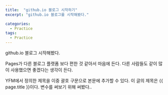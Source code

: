 ```yaml
---
title:  "github.io 블로그 시작하기"
excerpt: "github.io 블로그를 시작해봤다."

categories:
  - Practice
tags:
  - Practice
---
```


github.io 블로그 시작해봤다.

Pages가 다른 블로그 플랫폼 보다 편한 것 같아서 마음에 든다.
다른 사람들도 같이 많이 사용했으면 좋겠다는 생각이 든다.

YFM에서 정의한 제목을 이중 괄호 구문으로 본문에 추가할 수 있다.
이 글의 제목은 {{ page.title }}이다. 변수를 써보기 위해 써봤다..
